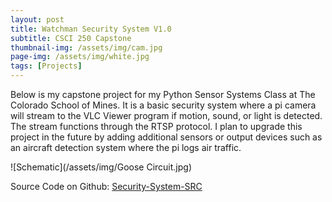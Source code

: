 ```yaml
---
layout: post
title: Watchman Security System V1.0
subtitle: CSCI 250 Capstone
thumbnail-img: /assets/img/cam.jpg
page-img: /assets/img/white.jpg
tags: [Projects]
---
```


Below is my capstone project for my Python Sensor Systems Class at The Colorado School of Mines. It is a basic security system where a pi camera will stream to the VLC Viewer program if motion, sound, or light is detected. The stream functions through the RTSP protocol. I plan to upgrade this project in the future by adding additional sensors or output devices such as an aircraft detection system where the pi logs air traffic.

![Schematic](/assets/img/Goose Circuit.jpg)
    
    
Source Code on Github: [Security-System-SRC](https://github.com/DaltonBaum/Pi-Security-System)
